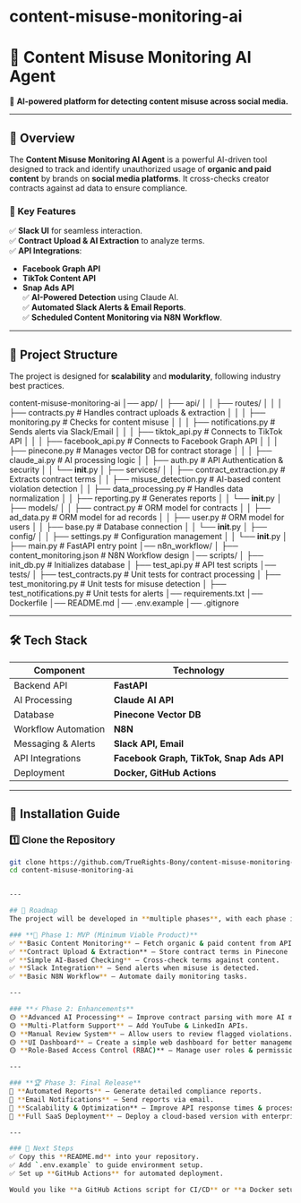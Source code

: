 # content-misuse-monitoring-ai
# 📜 Content Misuse Monitoring AI Agent

🚀 **AI-powered platform for detecting content misuse across social media.**

---

## 📌 Overview  
The **Content Misuse Monitoring AI Agent** is a powerful AI-driven tool designed to track and identify unauthorized usage of **organic and paid content** by brands on **social media platforms**. It cross-checks creator contracts against ad data to ensure compliance.

### 🌟 Key Features  
✅ **Slack UI** for seamless interaction.  
✅ **Contract Upload & AI Extraction** to analyze terms.  
✅ **API Integrations**:  
   - **Facebook Graph API**  
   - **TikTok Content API**  
   - **Snap Ads API**  
✅ **AI-Powered Detection** using Claude AI.  
✅ **Automated Slack Alerts & Email Reports**.  
✅ **Scheduled Content Monitoring via N8N Workflow**.  

---

## 📂 Project Structure  
The project is designed for **scalability** and **modularity**, following industry best practices.

content-misuse-monitoring-ai
│── app/
│   ├── api/
│   │   ├── routes/
│   │   │   ├── contracts.py         # Handles contract uploads & extraction
│   │   │   ├── monitoring.py        # Checks for content misuse
│   │   │   ├── notifications.py     # Sends alerts via Slack/Email
│   │   │   ├── tiktok_api.py        # Connects to TikTok API
│   │   │   ├── facebook_api.py      # Connects to Facebook Graph API
│   │   │   ├── pinecone.py          # Manages vector DB for contract storage
│   │   │   ├── claude_ai.py         # AI processing logic
│   │   ├── auth.py                  # API Authentication & security
│   │   └── __init__.py
│   ├── services/
│   │   ├── contract_extraction.py   # Extracts contract terms
│   │   ├── misuse_detection.py      # AI-based content violation detection
│   │   ├── data_processing.py       # Handles data normalization
│   │   ├── reporting.py             # Generates reports
│   │   └── __init__.py
│   ├── models/
│   │   ├── contract.py              # ORM model for contracts
│   │   ├── ad_data.py               # ORM model for ad records
│   │   ├── user.py                  # ORM model for users
│   │   ├── base.py                  # Database connection
│   │   └── __init__.py
│   ├── config/
│   │   ├── settings.py              # Configuration management
│   │   └── __init__.py
│   ├── main.py                       # FastAPI entry point
│── n8n_workflow/
│   ├── content_monitoring.json       # N8N Workflow design
│── scripts/
│   ├── init_db.py                     # Initializes database
│   ├── test_api.py                     # API test scripts
│── tests/
│   ├── test_contracts.py              # Unit tests for contract processing
│   ├── test_monitoring.py             # Unit tests for misuse detection
│   ├── test_notifications.py          # Unit tests for alerts
│── requirements.txt
│── Dockerfile
│── README.md
│── .env.example
│── .gitignore


---

## 🛠️ Tech Stack
| Component     | Technology |
|--------------|------------|
| Backend API  | **FastAPI** |
| AI Processing | **Claude AI API** |
| Database     | **Pinecone Vector DB** |
| Workflow Automation | **N8N** |
| Messaging & Alerts | **Slack API, Email** |
| API Integrations | **Facebook Graph, TikTok, Snap Ads API** |
| Deployment | **Docker, GitHub Actions** |

---

## 🚀 Installation Guide
### 1️⃣ Clone the Repository
```sh
git clone https://github.com/TrueRights-Bony/content-misuse-monitoring-ai.git
cd content-misuse-monitoring-ai


---

## 📅 Roadmap
The project will be developed in **multiple phases**, with each phase improving the functionality and robustness of the system.

### **🚀 Phase 1: MVP (Minimum Viable Product)**
✅ **Basic Content Monitoring** – Fetch organic & paid content from APIs.  
✅ **Contract Upload & Extraction** – Store contract terms in Pinecone DB.  
✅ **Simple AI-Based Checking** – Cross-check terms against content.  
✅ **Slack Integration** – Send alerts when misuse is detected.  
✅ **Basic N8N Workflow** – Automate daily monitoring tasks.

---

### **⚡ Phase 2: Enhancements**
🟡 **Advanced AI Processing** – Improve contract parsing with more AI models.  
🟡 **Multi-Platform Support** – Add YouTube & LinkedIn APIs.  
🟡 **Manual Review System** – Allow users to review flagged violations.  
🟡 **UI Dashboard** – Create a simple web dashboard for better management.  
🟡 **Role-Based Access Control (RBAC)** – Manage user roles & permissions.  

---

### **🏆 Phase 3: Final Release**
🔵 **Automated Reports** – Generate detailed compliance reports.  
🔵 **Email Notifications** – Send reports via email.  
🔵 **Scalability & Optimization** – Improve API response times & processing.  
🔵 **Full SaaS Deployment** – Deploy a cloud-based version with enterprise support.  

---

### 🎯 Next Steps
✅ Copy this **README.md** into your repository.  
✅ Add `.env.example` to guide environment setup.  
✅ Set up **GitHub Actions** for automated deployment.  

Would you like **a GitHub Actions script for CI/CD** or **a Docker setup guide** next? 🚀

